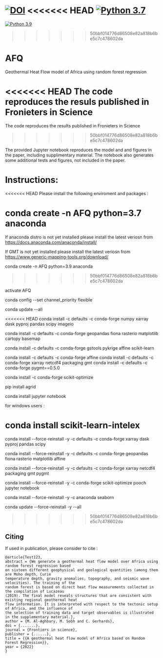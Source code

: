 [![DOI](https://zenodo.org/badge/494554790.svg)](https://zenodo.org/badge/latestdoi/494554790)
<<<<<<< HEAD
[![Python 3.7](https://img.shields.io/badge/python-3.7-blue.svg)](https://www.python.org/downloads/release/python-370/)
=======
[![Python 3.9](https://img.shields.io/badge/python-3.9-blue.svg)](https://www.python.org/downloads/release/python-390/)
>>>>>>> 50bbf014776d86508e82a818b6be5c7c478602da


# AFQ
Geothermal Heat Flow model of Africa using random forest regression

<<<<<<< HEAD
The code reproduces the resuls published in Fronieters in Science
=======
The code reproduces the results published in Fronieters in Science
>>>>>>> 50bbf014776d86508e82a818b6be5c7c478602da

The provided Jupyter notebook reproduces the model and and figures in the paper, including supplimentary material. The notebook also generates some additional tests and figures, not included in the paper.


# Instructions:

<<<<<<< HEAD
Please install the following enviroment and packages :

conda create -n AFQ python=3.7 anaconda
=======

If anaconda distro is not yet installed please install the latest veriosn from https://docs.anaconda.com/anaconda/install/

If GMT is not yet installed please install the latest veriosn from  https://www.generic-mapping-tools.org/download/


conda create -n AFQ python=3.9 anaconda
>>>>>>> 50bbf014776d86508e82a818b6be5c7c478602da

activate AFQ 

conda config --set channel_priority flexible

conda update --all



<<<<<<< HEAD
conda install -c defaults -c conda-forge numpy  xarray  dask pyproj pandas scipy  imageio


conda install -c defaults -c conda-forge  geopandas fiona rasterio matplotlib  cartopy basemap

conda install -c defaults -c conda-forge  gstools  pykrige affine scikit-learn

conda install -c defaults -c conda-forge  affine
conda install -c defaults -c conda-forge  xarray netcdf4 packaging gmt
conda install -c defaults -c conda-forge   pygmt==0.5.0

conda install -c conda-forge scikit-optimize

pip install agrid

conda install jupyter notebook

for windows users :

conda install scikit-learn-intelex
=======
conda install --force-reinstall -y -c defaults -c conda-forge xarray  dask pyproj pandas scipy 


conda install --force-reinstall -y -c defaults -c conda-forge  geopandas fiona rasterio matplotlib affine

conda install --force-reinstall -y -c defaults -c conda-forge  xarray netcdf4 packaging gmt pygmt

conda install --force-reinstall -y -c conda-forge scikit-optimize pooch jupyter notebook


conda install --force-reinstall -y -c anaconda seaborn


conda update --force-reinstall -y --all
>>>>>>> 50bbf014776d86508e82a818b6be5c7c478602da

## Citing

If used in publication, please consider to cite :

```
@article{Test123,
abstract = {We generate a geothermal heat flow model over Africa using random forest regression based
on sixteen different geophysical and geological quantities (among them are Moho depth, Curie
temperature depth, gravity anomalies, topography, and seismic wave velocities). The training of the
random forest is based on direct heat flow measurements collected in the compilation of Lucazeau
(2019). The final model reveals structures that are consistent with existing regional geothermal heat
flow information. It is interpreted with respect to the tectonic setup of Africa, and the influence of
the selection of training data and target observables is illustrated in the supplementary material.},
author = {M. Al-Aghbary, M. Sobh and C. Gerhards},
doi = {.......},
journal = {Frontiers in science},
publisher = {......},
title = {{A geothermal heat flow model of Africa based on Random Forest Regression}},
year = {2022}
}
```
